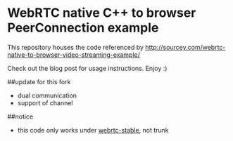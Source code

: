 WebRTC native C++ to browser PeerConnection example
===============================================

This repository houses the code referenced by http://sourcey.com/webrtc-native-to-browser-video-streaming-example/

Check out the blog post for usage instructions. Enjoy :)

##update for this fork
 * dual communication
 * support of channel

##notice
 * this code only works under [webrtc-stable](http://webrtc.googlecode.com/svn/stable/), not trunk
